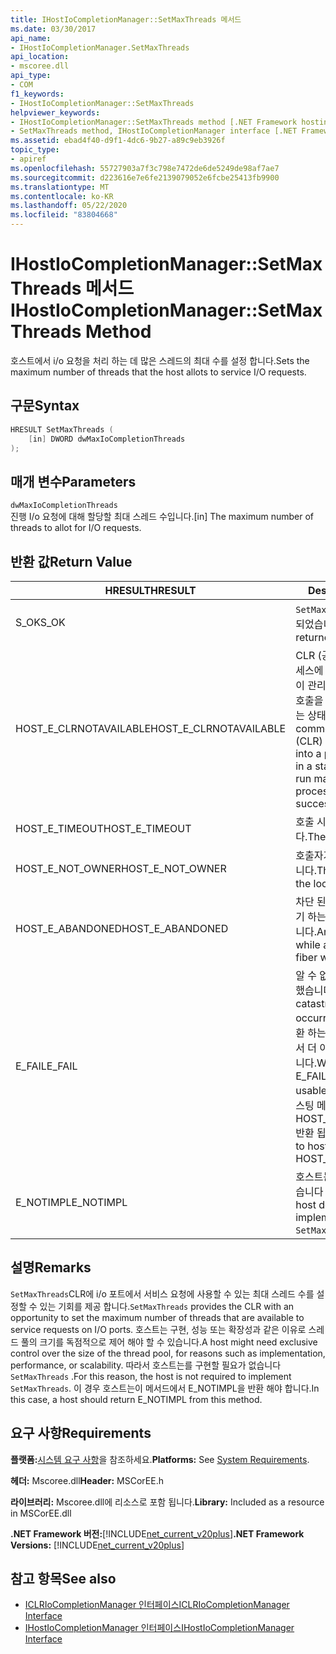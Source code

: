 ```yaml
---
title: IHostIoCompletionManager::SetMaxThreads 메서드
ms.date: 03/30/2017
api_name:
- IHostIoCompletionManager.SetMaxThreads
api_location:
- mscoree.dll
api_type:
- COM
f1_keywords:
- IHostIoCompletionManager::SetMaxThreads
helpviewer_keywords:
- IHostIoCompletionManager::SetMaxThreads method [.NET Framework hosting]
- SetMaxThreads method, IHostIoCompletionManager interface [.NET Framework hosting]
ms.assetid: ebad4f40-d9f1-4dc6-9b27-a89c9eb3926f
topic_type:
- apiref
ms.openlocfilehash: 55727903a7f3c798e7472de6de5249de98af7ae7
ms.sourcegitcommit: d223616e7e6fe2139079052e6fcbe25413fb9900
ms.translationtype: MT
ms.contentlocale: ko-KR
ms.lasthandoff: 05/22/2020
ms.locfileid: "83804668"
---
```

# <a name="ihostiocompletionmanagersetmaxthreads-method"></a><span data-ttu-id="eec9b-102">IHostIoCompletionManager::SetMaxThreads 메서드</span><span class="sxs-lookup"><span data-stu-id="eec9b-102">IHostIoCompletionManager::SetMaxThreads Method</span></span>
<span data-ttu-id="eec9b-103">호스트에서 i/o 요청을 처리 하는 데 많은 스레드의 최대 수를 설정 합니다.</span><span class="sxs-lookup"><span data-stu-id="eec9b-103">Sets the maximum number of threads that the host allots to service I/O requests.</span></span>  
  
## <a name="syntax"></a><span data-ttu-id="eec9b-104">구문</span><span class="sxs-lookup"><span data-stu-id="eec9b-104">Syntax</span></span>  
  
```cpp  
HRESULT SetMaxThreads (  
    [in] DWORD dwMaxIoCompletionThreads  
);  
```  
  
## <a name="parameters"></a><span data-ttu-id="eec9b-105">매개 변수</span><span class="sxs-lookup"><span data-stu-id="eec9b-105">Parameters</span></span>  
 `dwMaxIoCompletionThreads`  
 <span data-ttu-id="eec9b-106">진행 I/o 요청에 대해 할당할 최대 스레드 수입니다.</span><span class="sxs-lookup"><span data-stu-id="eec9b-106">[in] The maximum number of threads to allot for I/O requests.</span></span>  
  
## <a name="return-value"></a><span data-ttu-id="eec9b-107">반환 값</span><span class="sxs-lookup"><span data-stu-id="eec9b-107">Return Value</span></span>  
  
|<span data-ttu-id="eec9b-108">HRESULT</span><span class="sxs-lookup"><span data-stu-id="eec9b-108">HRESULT</span></span>|<span data-ttu-id="eec9b-109">Description</span><span class="sxs-lookup"><span data-stu-id="eec9b-109">Description</span></span>|  
|-------------|-----------------|  
|<span data-ttu-id="eec9b-110">S_OK</span><span class="sxs-lookup"><span data-stu-id="eec9b-110">S_OK</span></span>|<span data-ttu-id="eec9b-111">`SetMaxThreads`성공적으로 반환 되었습니다.</span><span class="sxs-lookup"><span data-stu-id="eec9b-111">`SetMaxThreads` returned successfully.</span></span>|  
|<span data-ttu-id="eec9b-112">HOST_E_CLRNOTAVAILABLE</span><span class="sxs-lookup"><span data-stu-id="eec9b-112">HOST_E_CLRNOTAVAILABLE</span></span>|<span data-ttu-id="eec9b-113">CLR (공용 언어 런타임)이 프로세스에 로드 되지 않았거나 CLR이 관리 코드를 실행할 수 없거나 호출을 성공적으로 처리할 수 없는 상태에 있습니다.</span><span class="sxs-lookup"><span data-stu-id="eec9b-113">The common language runtime (CLR) has not been loaded into a process, or the CLR is in a state in which it cannot run managed code or process the call successfully.</span></span>|  
|<span data-ttu-id="eec9b-114">HOST_E_TIMEOUT</span><span class="sxs-lookup"><span data-stu-id="eec9b-114">HOST_E_TIMEOUT</span></span>|<span data-ttu-id="eec9b-115">호출 시간이 초과 되었습니다.</span><span class="sxs-lookup"><span data-stu-id="eec9b-115">The call timed out.</span></span>|  
|<span data-ttu-id="eec9b-116">HOST_E_NOT_OWNER</span><span class="sxs-lookup"><span data-stu-id="eec9b-116">HOST_E_NOT_OWNER</span></span>|<span data-ttu-id="eec9b-117">호출자가 잠금을 소유 하지 않습니다.</span><span class="sxs-lookup"><span data-stu-id="eec9b-117">The caller does not own the lock.</span></span>|  
|<span data-ttu-id="eec9b-118">HOST_E_ABANDONED</span><span class="sxs-lookup"><span data-stu-id="eec9b-118">HOST_E_ABANDONED</span></span>|<span data-ttu-id="eec9b-119">차단 된 스레드나 파이버에서 대기 하는 동안 이벤트를 취소 했습니다.</span><span class="sxs-lookup"><span data-stu-id="eec9b-119">An event was canceled while a blocked thread or fiber was waiting on it.</span></span>|  
|<span data-ttu-id="eec9b-120">E_FAIL</span><span class="sxs-lookup"><span data-stu-id="eec9b-120">E_FAIL</span></span>|<span data-ttu-id="eec9b-121">알 수 없는 치명적인 오류가 발생 했습니다.</span><span class="sxs-lookup"><span data-stu-id="eec9b-121">An unknown catastrophic failure occurred.</span></span> <span data-ttu-id="eec9b-122">메서드가 E_FAIL 반환 하는 경우 해당 프로세스 내에서 더 이상 CLR을 사용할 수 없습니다.</span><span class="sxs-lookup"><span data-stu-id="eec9b-122">When a method returns E_FAIL, the CLR is no longer usable within the process.</span></span> <span data-ttu-id="eec9b-123">호스팅 메서드를 이후에 호출 하면 HOST_E_CLRNOTAVAILABLE 반환 됩니다.</span><span class="sxs-lookup"><span data-stu-id="eec9b-123">Subsequent calls to hosting methods return HOST_E_CLRNOTAVAILABLE.</span></span>|  
|<span data-ttu-id="eec9b-124">E_NOTIMPL</span><span class="sxs-lookup"><span data-stu-id="eec9b-124">E_NOTIMPL</span></span>|<span data-ttu-id="eec9b-125">호스트는의 구현을 제공 하지 않습니다 `SetMaxThreads` .</span><span class="sxs-lookup"><span data-stu-id="eec9b-125">The host does not provide an implementation of `SetMaxThreads`.</span></span>|  
  
## <a name="remarks"></a><span data-ttu-id="eec9b-126">설명</span><span class="sxs-lookup"><span data-stu-id="eec9b-126">Remarks</span></span>  
 <span data-ttu-id="eec9b-127">`SetMaxThreads`CLR에 i/o 포트에서 서비스 요청에 사용할 수 있는 최대 스레드 수를 설정할 수 있는 기회를 제공 합니다.</span><span class="sxs-lookup"><span data-stu-id="eec9b-127">`SetMaxThreads` provides the CLR with an opportunity to set the maximum number of threads that are available to service requests on I/O ports.</span></span> <span data-ttu-id="eec9b-128">호스트는 구현, 성능 또는 확장성과 같은 이유로 스레드 풀의 크기를 독점적으로 제어 해야 할 수 있습니다.</span><span class="sxs-lookup"><span data-stu-id="eec9b-128">A host might need exclusive control over the size of the thread pool, for reasons such as implementation, performance, or scalability.</span></span> <span data-ttu-id="eec9b-129">따라서 호스트는를 구현할 필요가 없습니다 `SetMaxThreads` .</span><span class="sxs-lookup"><span data-stu-id="eec9b-129">For this reason, the host is not required to implement `SetMaxThreads`.</span></span> <span data-ttu-id="eec9b-130">이 경우 호스트는이 메서드에서 E_NOTIMPL을 반환 해야 합니다.</span><span class="sxs-lookup"><span data-stu-id="eec9b-130">In this case, a host should return E_NOTIMPL from this method.</span></span>  
  
## <a name="requirements"></a><span data-ttu-id="eec9b-131">요구 사항</span><span class="sxs-lookup"><span data-stu-id="eec9b-131">Requirements</span></span>  
 <span data-ttu-id="eec9b-132">**플랫폼:**[시스템 요구 사항](../../get-started/system-requirements.md)을 참조하세요.</span><span class="sxs-lookup"><span data-stu-id="eec9b-132">**Platforms:** See [System Requirements](../../get-started/system-requirements.md).</span></span>  
  
 <span data-ttu-id="eec9b-133">**헤더:** Mscoree.dll</span><span class="sxs-lookup"><span data-stu-id="eec9b-133">**Header:** MSCorEE.h</span></span>  
  
 <span data-ttu-id="eec9b-134">**라이브러리:** Mscoree.dll에 리소스로 포함 됩니다.</span><span class="sxs-lookup"><span data-stu-id="eec9b-134">**Library:** Included as a resource in MSCorEE.dll</span></span>  
  
 <span data-ttu-id="eec9b-135">**.NET Framework 버전:**[!INCLUDE[net_current_v20plus](../../../../includes/net-current-v20plus-md.md)]</span><span class="sxs-lookup"><span data-stu-id="eec9b-135">**.NET Framework Versions:** [!INCLUDE[net_current_v20plus](../../../../includes/net-current-v20plus-md.md)]</span></span>  
  
## <a name="see-also"></a><span data-ttu-id="eec9b-136">참고 항목</span><span class="sxs-lookup"><span data-stu-id="eec9b-136">See also</span></span>

- [<span data-ttu-id="eec9b-137">ICLRIoCompletionManager 인터페이스</span><span class="sxs-lookup"><span data-stu-id="eec9b-137">ICLRIoCompletionManager Interface</span></span>](iclriocompletionmanager-interface.md)
- [<span data-ttu-id="eec9b-138">IHostIoCompletionManager 인터페이스</span><span class="sxs-lookup"><span data-stu-id="eec9b-138">IHostIoCompletionManager Interface</span></span>](ihostiocompletionmanager-interface.md)
